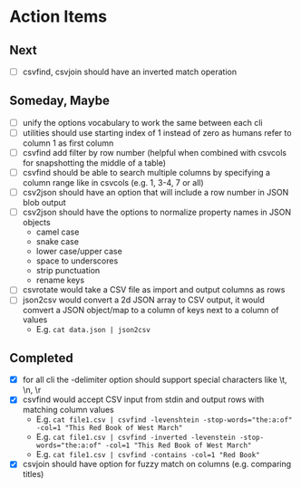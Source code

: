 
# Action Items

## Next

+ [ ] csvfind, csvjoin should have an inverted match operation

## Someday, Maybe

+ [ ] unify the options vocabulary to work the same between each cli
+ [ ] utilities should use starting index of 1 instead of zero as humans refer to column 1 as first column
+ [ ] csvfind add filter by row number (helpful when combined with csvcols for snapshotting the middle of a table)
+ [ ] csvfind should be able to search multiple columns by specifying a column range like in csvcols (e.g. 1, 3-4, 7 or all)
+ [ ] csv2json should have an option that will include a row number in JSON blob output
+ [ ] csv2json should have the options to normalize property names in JSON objects
    + camel case
    + snake case
    + lower case/upper case
    + space to underscores 
    + strip punctuation
    + rename keys
+ [ ] csvrotate would take a CSV file as import and output columns as rows
+ [ ] json2csv would convert a 2d JSON array to CSV output, it would comvert a JSON object/map to a column of keys next to a column of values
    + E.g. `cat data.json | json2csv`

## Completed

+ [x] for all cli the -delimiter option should support special characters like \t, \n, \r
+ [x] csvfind would accept CSV input from stdin and output rows with matching column values
    + E.g. `cat file1.csv | csvfind -levenshtein -stop-words="the:a:of" -col=1 "This Red Book of West March"`
    + E.g. `cat file1.csv | csvfind -inverted -levenstein -stop-words="the:a:of" -col=1 "This Red Book of West March"`
    + E.g. `cat file1.csv | csvfind -contains -col=1 "Red Book"`
+ [x] csvjoin should have option for fuzzy match on columns (e.g. comparing titles)
